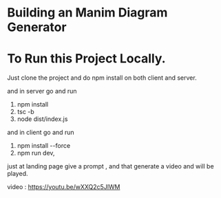 # Building an Manim Diagram Generator


# To Run this Project Locally.

Just clone the project and do npm install on both client and server.


and in server go and run 
1) npm install 
2) tsc -b
3) node dist/index.js

and in client go and run 
1) npm install --force
2) npm run dev,

just at landing page give a prompt , and that generate a video and will be played.


video : https://youtu.be/wXXQ2c5JlWM